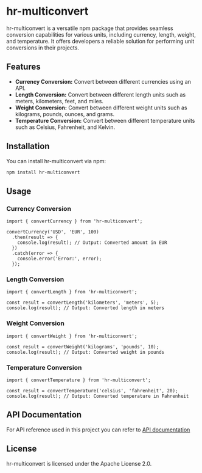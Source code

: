 # hr-multiconvert

hr-multiconvert is a versatile npm package that provides seamless conversion capabilities for various units, including currency, length, weight, and temperature. It offers developers a reliable solution for performing unit conversions in their projects.

## Features

- **Currency Conversion:** Convert between different currencies using an API.
- **Length Conversion:** Convert between different length units such as meters, kilometers, feet, and miles.
- **Weight Conversion:** Convert between different weight units such as kilograms, pounds, ounces, and grams.
- **Temperature Conversion:** Convert between different temperature units such as Celsius, Fahrenheit, and Kelvin.

## Installation

You can install hr-multiconvert via npm:

```bash
npm install hr-multiconvert
```
## Usage
### Currency Conversion
```
import { convertCurrency } from 'hr-multiconvert';

convertCurrency('USD', 'EUR', 100)
  .then(result => {
    console.log(result); // Output: Converted amount in EUR
  })
  .catch(error => {
    console.error('Error:', error);
  });

```
### Length Conversion 
```
import { convertLength } from 'hr-multiconvert';

const result = convertLength('kilometers', 'meters', 5);
console.log(result); // Output: Converted length in meters

```
### Weight Conversion 
```
import { convertWeight } from 'hr-multiconvert';

const result = convertWeight('kilograms', 'pounds', 10);
console.log(result); // Output: Converted weight in pounds

```
### Temperature Conversion 
```
import { convertTemperature } from 'hr-multiconvert';

const result = convertTemperature('celsius', 'fahrenheit', 20);
console.log(result); // Output: Converted temperature in Fahrenheit

```
## API Documentation
For API reference used in this project you can refer to [API documentation](https://github.com/everapihq/freecurrencyapi-js)

## License
hr-multiconvert is licensed under the Apache License 2.0.


